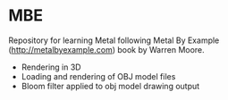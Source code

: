 # MBE

Repository for learning Metal following Metal By Example (http://metalbyexample.com) book by Warren Moore.

- Rendering in 3D
- Loading and rendering of OBJ model files
- Bloom filter applied to obj model drawing output
